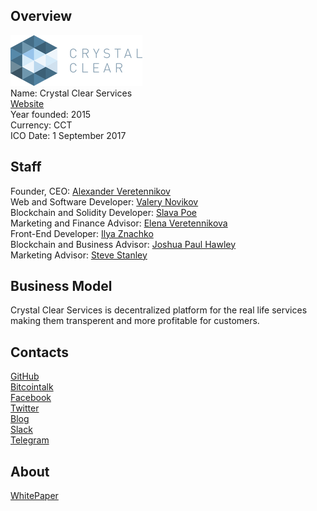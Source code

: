 ## Overview
![ logo](../projects/logo/crystal.png)  
Name: Crystal Clear Services    
[Website](http://ccstoken.com/)  
Year founded: 2015    
Currency: CCT   
ICO Date: 1 September 2017  
## Staff
Founder, CEO: [Alexander Veretennikov](../people/alexander_veretennikov.md)  
Web and Software Developer: [Valery Novikov](../people/valery_novikov.md)  
Blockchain and Solidity Developer: [Slava Poe](../people/slava_poe.md)  
Marketing and Finance Advisor: [Elena Veretennikova](../people/elena_veretennikova.md)  
Front-End Developer: [Ilya Znachko](../people/ilya_znachko.md)  
Blockchain and Business Advisor: [Joshua Paul Hawley](../people/joshua_hawley.md)  
Marketing Advisor: [Steve Stanley](../people/steve_stanley.md)   
## Business Model
Crystal Clear Services is decentralized platform for the real life services making them transperent and more profitable for customers.
## Contacts
[GitHub](https://github.com/CrystalClearS)  
[Bitcointalk](https://bitcointalk.org/index.php?topic=2046788.0)  
[Facebook](https://www.facebook.com/CCSer/)   
[Twitter](https://twitter.com/CCS_Crystal)   
[Blog](https://steemit.com/@crysser)    
[Slack](https://crystalclears.slack.com/join/shared_invite/MjI3MDQ2MTM4NDU0LTE1MDI3MDA5ODUtMWQyMDFkZmFjZQ)  
[Telegram](https://t.me/CrystalClearICO)  
## About
[WhitePaper](http://develop.ccstoken.com/wp-content/uploads/2017/08/CCT_WP.pdf)
